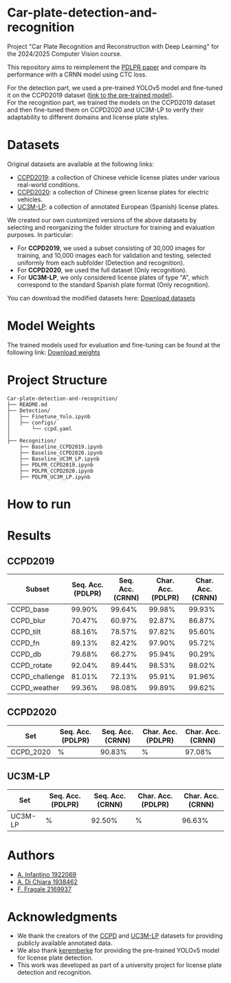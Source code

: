 # Car-plate-detection-and-recognition

Project "Car Plate Recognition and Reconstruction with Deep Learning" for the 2024/2025 Computer Vision course.

This repository aims to reimplement the [PDLPR paper](https://www.mdpi.com/1424-8220/24/9/2791) and compare its performance with a CRNN model using CTC loss.

For the detection part, we used a pre-trained YOLOv5 model and fine-tuned it on the CCPD2019 dataset ([link to the pre-trained model](https://huggingface.co/keremberke/yolov5n-license-plate)).  
For the recognition part, we trained the models on the CCPD2019 dataset and then fine-tuned them on CCPD2020 and UC3M-LP to verify their adaptability to different domains and license plate styles.


# Datasets
Original datasets are available at the following links:
- [CCPD2019](https://github.com/detectRecog/CCPD?tab=readme-ov-file#ccpd-chinese-city-parking-dataset-eccv): a collection of Chinese vehicle license plates under various real-world conditions.
- [CCPD2020](https://github.com/detectRecog/CCPD?tab=readme-ov-file#update-on-16092020-we-add-a-new-energy-vehicle-sub-dataset-ccpd-green-which-has-an-eight-digit-license-plate-number): a collection of Chinese green license plates for electric vehicles.
- [UC3M-LP](https://github.com/ramajoballester/UC3M-LP): a collection of annotated European (Spanish) license plates.

We created our own customized versions of the above datasets by selecting and reorganizing the folder structure for training and evaluation purposes. In particular:

- For **CCPD2019**, we used a subset consisting of 30,000 images for training, and 10,000 images each for validation and testing, selected uniformly from each subfolder (Detection and recognition).
- For **CCPD2020**, we used the full dataset (Only recognition).
- For **UC3M-LP**, we only considered license plates of type "A", which correspond to the standard Spanish plate format (Only recognition).

You can download the modified datasets here: [Download datasets](https://drive.google.com/drive/folders/1OFoHWQIxt4oGIwG8GiSzMRre96kkHe7N?usp=drive_link)

# Model Weights

The trained models used for evaluation and fine-tuning can be found at the following link: [Download weights](https://drive.google.com/drive/folders/1BfeRaXrH47S8uYvDaDbehxZHeomWBgFl?usp=sharing)

# Project Structure
```
Car-plate-detection-and-recognition/
├── README.md
├── Detection/
│   ├── Finetune_Yolo.ipynb
│   ├── configs/
│       └── ccpd.yaml 
│
├── Recognition/
    ├── Baseline_CCPD2019.ipynb
    ├── Baseline_CCPD2020.ipynb
    ├── Baseline_UC3M_LP.ipynb
    ├── PDLPR_CCPD2019.ipynb
    ├── PDLPR_CCPD2020.ipynb
    ├── PDLPR_UC3M_LP.ipynb
```

# How to run

# Results
## CCPD2019
| Subset          | Seq. Acc. (PDLPR) | Seq. Acc. (CRNN) | Char. Acc. (PDLPR) | Char. Acc. (CRNN) |
|-----------------|------------------|-------------------|-------------------|--------------------|
| CCPD_base       | 99.90%           | 99.64%            | 99.98%            | 99.93%             |
| CCPD_blur       | 70.47%           | 60.97%            | 92.87%            | 86.87%             |
| CCPD_tilt       | 88.16%           | 78.57%            | 97.82%            | 95.60%             |
| CCPD_fn         | 89.13%           | 82.42%            | 97.90%            | 95.72%             |
| CCPD_db         | 79.68%           | 66.27%            | 95.94%            | 90.29%             |
| CCPD_rotate     | 92.04%           | 89.44%            | 98.53%            | 98.02%             |
| CCPD_challenge  | 81.01%           | 72.13%            | 95.91%            | 91.96%             |
| CCPD_weather    | 99.36%           | 98.08%            | 99.89%            | 99.62%             |

## CCPD2020
| Set          | Seq. Acc. (PDLPR) | Seq. Acc. (CRNN) | Char. Acc. (PDLPR) | Char. Acc. (CRNN) |
|-----------------|------------------|-------------------|-------------------|--------------------|
| CCPD_2020       | %           | 90.83%             | %            | 97.08%             |

## UC3M-LP
| Set          | Seq. Acc. (PDLPR) | Seq. Acc. (CRNN) | Char. Acc. (PDLPR) | Char. Acc. (CRNN) |
|-----------------|------------------|-------------------|-------------------|--------------------|
| UC3M-LP         | %           | 92.50%             | %            | 96.63%             |

# Authors
- [A. Infantino 1922069](https://github.com/alessiainf)
- [A. Di Chiara 1938462](https://github.com/AlessandroDiChiara)
- [F. Fragale 2169937](https://github.com/Bannfrost99)

# Acknowledgments
- We thank the creators of the [CCPD](https://github.com/detectRecog/CCPD) and [UC3M-LP](https://github.com/ramajoballester/UC3M-LP) datasets for providing publicly available annotated data.
- We also thank [keremberke](https://huggingface.co/keremberke) for providing the pre-trained YOLOv5 model for license plate detection.
- This work was developed as part of a university project for license plate detection and recognition.

